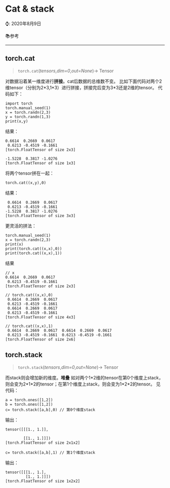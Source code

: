 # Cat & stack

⌚️: 2020年8月9日

📚参考

---

## torch.cat 

> `torch.cat`(*tensors*,*dim=0*,*out=None*)→ Tensor

对数据沿着某一维度进行**拼接**。cat后数据的总维数不变。
比如下面代码对两个2维tensor（分别为2\*3,1\*3）进行拼接，拼接完后变为3\*3还是2维的tensor。
代码如下：

```
import torch
torch.manual_seed(1)
x = torch.randn(2,3)
y = torch.randn(1,3)
print(x,y)
```

结果：

```
0.6614  0.2669  0.0617
 0.6213 -0.4519 -0.1661
[torch.FloatTensor of size 2x3]
 
-1.5228  0.3817 -1.0276
[torch.FloatTensor of size 1x3]
```

将两个tensor拼在一起：

```
torch.cat((x,y),0)
```

结果：

```
 0.6614  0.2669  0.0617
 0.6213 -0.4519 -0.1661
-1.5228  0.3817 -1.0276
[torch.FloatTensor of size 3x3]
```

更灵活的拼法：

```
torch.manual_seed(1)
x = torch.randn(2,3)
print(x)
print(torch.cat((x,x),0))
print(torch.cat((x,x),1))
```

结果

```
// x
0.6614  0.2669  0.0617
 0.6213 -0.4519 -0.1661
[torch.FloatTensor of size 2x3]

// torch.cat((x,x),0)
 0.6614  0.2669  0.0617
 0.6213 -0.4519 -0.1661
 0.6614  0.2669  0.0617
 0.6213 -0.4519 -0.1661
[torch.FloatTensor of size 4x3]

// torch.cat((x,x),1)
 0.6614  0.2669  0.0617  0.6614  0.2669  0.0617
 0.6213 -0.4519 -0.1661  0.6213 -0.4519 -0.1661
[torch.FloatTensor of size 2x6]
```

## torch.stack

> `torch.stack`(*tensors*,*dim=0*,*out=None*)→ Tensor

而stack则会增加新的维度。**堆叠**
如对两个1\*2维的tensor在第0个维度上stack，则会变为2\*1\*2的tensor；在第1个维度上stack，则会变为1\*2\*2的tensor。
见代码：

```
a = torch.ones([1,2])
b = torch.ones([1,2])
c= torch.stack([a,b],0) // 第0个维度stack
```

输出：

```
tensor([[[1., 1.]],

        [[1., 1.]]])
[torch.FloatTensor of size 2x1x2]

c= torch.stack([a,b],1) // 第1个维度stack

```

输出：

```
tensor([[[1., 1.],
         [1., 1.]]])
[torch.FloatTensor of size 1x2x2]
```

## 